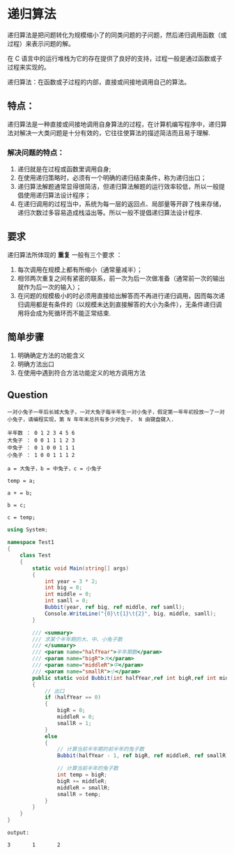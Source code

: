 # 递归算法

递归算法是把问题转化为规模缩小了的同类问题的子问题，然后递归调用函数（或过程）来表示问题的解。

在 C 语言中的运行堆栈为它的存在提供了良好的支持，过程一般是通过函数或子过程来实现的。

递归算法：在函数或子过程的内部，直接或间接地调用自己的算法。

## 特点：

递归算法是一种直接或间接地调用自身算法的过程，在计算机编写程序中，递归算法对解决一大类问题是十分有效的，它往往使算法的描述简洁而且易于理解.

### 解决问题的特点：

1. 递归就是在过程或函数里调用自身;
2. 在使用递归策略时，必须有一个明确的递归结束条件，称为递归出口；
3. 递归算法解题通常显得很简洁，但递归算法解题的运行效率较低，所以一般提倡使用递归算法设计程序；
4. 在递归调用的过程当中，系统为每一层的返回点、局部量等开辟了栈来存储，递归次数过多容易造成栈溢出等。所以一般不提倡递归算法设计程序.

## 要求

递归算法所体现的 **重复** 一般有三个要求 ：

1. 每次调用在规模上都有所缩小（通常量减半）；
2. 相邻两次重复之间有紧密的联系，前一次为后一次做准备（通常前一次的输出就作为后一次的输入）；
3. 在问题的规模极小的时必须用直接给出解答而不再进行递归调用，因而每次递归调用都是有条件的（以规模未达到直接解答的大小为条件），无条件递归调用将会成为死循环而不能正常结束.

## 简单步骤

1. 明确确定方法的功能含义
2. 明确方法出口
3. 在使用中遇到符合方法功能定义的地方调用方法

## Question

```
一对小兔子一年后长城大兔子，一对大兔子每半年生一对小兔子，假定第一年年初投放一了一对小兔子，请编程实现，第 N 年年末总共有多少对兔子， N 由键盘键入.

半年数 ： 0 1 2 3 4 5 6
大兔子 ： 0 0 1 1 1 2 3
中兔子 ： 0 1 0 0 1 1 1
小兔子 ： 1 0 0 1 1 1 2

a = 大兔子，b = 中兔子，c = 小兔子

temp = a;

a + = b;

b = c;

c = temp;
```

```C#
using System;

namespace Test1
{
    class Test
    {
        static void Main(string[] args)
        {
            int year = 3 * 2;
            int big = 0;
            int middle = 0;
            int samll = 0;
            Bubbit(year, ref big, ref middle, ref samll);
            Console.WriteLine("{0}\t{1}\t{2}", big, middle, samll);
        }

        /// <summary>
        /// 求某个半年期的大、中、小兔子数
        /// </summary>
        /// <param name="halfYear">半年期数</param>
        /// <param name="bigR">大</param>
        /// <param name="middleR">中</param>
        /// <param name="smallR">小</param>
        public static void Bubbit(int halfYear,ref int bigR,ref int middleR, ref int smallR)
        {
            // 出口
            if (halfYear == 0)
            {
                bigR = 0;
                middleR = 0;
                smallR = 1;
            }
            else
            {
                // 计算当前半年期的前半年的兔子数
                Bubbit(halfYear - 1, ref bigR, ref middleR, ref smallR);

                // 计算当前半年的兔子数
                int temp = bigR;
                bigR += middleR;
                middleR = smallR;
                smallR = temp;
            }
        }
    }    
}
```

```
output:

3       1       2
```